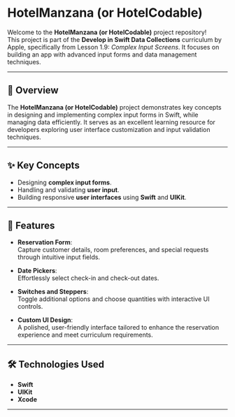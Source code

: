# HotelManzana (or HotelCodable)

Welcome to the **HotelManzana (or HotelCodable)** project repository!  
This project is part of the **Develop in Swift Data Collections** curriculum by Apple, specifically from Lesson 1.9: *Complex Input Screens*. It focuses on building an app with advanced input forms and data management techniques.

---

## 📖 Overview
The **HotelManzana (or HotelCodable)** project demonstrates key concepts in designing and implementing complex input forms in Swift, while managing data efficiently. It serves as an excellent learning resource for developers exploring user interface customization and input validation techniques.

---

## ✨ Key Concepts
- Designing **complex input forms**.
- Handling and validating **user input**.
- Building responsive **user interfaces** using **Swift** and **UIKit**.

---

## 🚀 Features
- **Reservation Form**:  
  Capture customer details, room preferences, and special requests through intuitive input fields.
  
- **Date Pickers**:  
  Effortlessly select check-in and check-out dates.
  
- **Switches and Steppers**:  
  Toggle additional options and choose quantities with interactive UI controls.

- **Custom UI Design**:  
  A polished, user-friendly interface tailored to enhance the reservation experience and meet curriculum requirements.

---

## 🛠️ Technologies Used
- **Swift**
- **UIKit**
- **Xcode**

---

